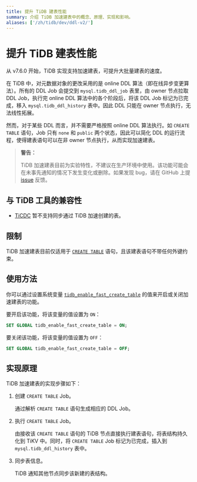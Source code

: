 ```yaml
---
title: 提升 TiDB 建表性能
summary: 介绍 TiDB 加速建表中的概念、原理、实现和影响。
aliases: ['/zh/tidb/dev/ddl-v2/']
---
```


# 提升 TiDB 建表性能

从 v7.6.0 开始，TiDB 实现支持加速建表，可提升大批量建表的速度。

在 TiDB 中，对元数据对象的更改采用的是 online DDL 算法（即在线异步变更算法）。所有的 DDL Job 会提交到 `mysql.tidb_ddl_job` 表里，由 owner 节点拉取 DDL Job，执行完 online DDL 算法中的各个阶段后，将该 DDL Job 标记为已完成，移入 `mysql.tidb_ddl_history` 表中。因此 DDL 只能在 owner 节点执行，无法线性拓展。

然而，对于某些 DDL 而言，并不需要严格按照 online DDL 算法执行。如 `CREATE TABLE` 语句，Job 只有 `none` 和 `public` 两个状态，因此可以简化 DDL 的运行流程，使得建表语句可以在非 owner 节点执行，从而实现加速建表。

> **警告：**
>
> TiDB 加速建表目前为实验特性，不建议在生产环境中使用。该功能可能会在未事先通知的情况下发生变化或删除。如果发现 bug，请在 GitHub 上提 [issue](https://github.com/pingcap/tidb/issues) 反馈。

## 与 TiDB 工具的兼容性

- [TiCDC](/ticdc/ticdc-overview.md) 暂不支持同步通过 TiDB 加速创建的表。

## 限制

TiDB 加速建表目前仅适用于 [`CREATE TABLE`](/sql-statements/sql-statement-create-table.md) 语句，且该建表语句不带任何外键约束。

## 使用方法

你可以通过设置系统变量 [`tidb_enable_fast_create_table`](/system-variables.md#tidb_enable_fast_create_table-从-v800-版本开始引入) 的值来开启或关闭加速建表的功能。

要开启该功能，将该变量的值设置为 `ON`：

```sql
SET GLOBAL tidb_enable_fast_create_table = ON;
```

要关闭该功能，将该变量的值设置为 `OFF`：

```sql
SET GLOBAL tidb_enable_fast_create_table = OFF;
```

## 实现原理

TiDB 加速建表的实现步骤如下：

1. 创建 `CREATE TABLE` Job。

    通过解析 `CREATE TABLE` 语句生成相应的 DDL Job。

2. 执行 `CREATE TABLE` Job。

    由接收该 `CREATE TABLE` 语句的 TiDB 节点直接执行建表语句，将表结构持久化到 TiKV 中。同时，将 `CREATE TABLE` Job 标记为已完成，插入到 `mysql.tidb_ddl_history` 表中。

3. 同步表信息。

    TiDB 通知其他节点同步该新建的表结构。
